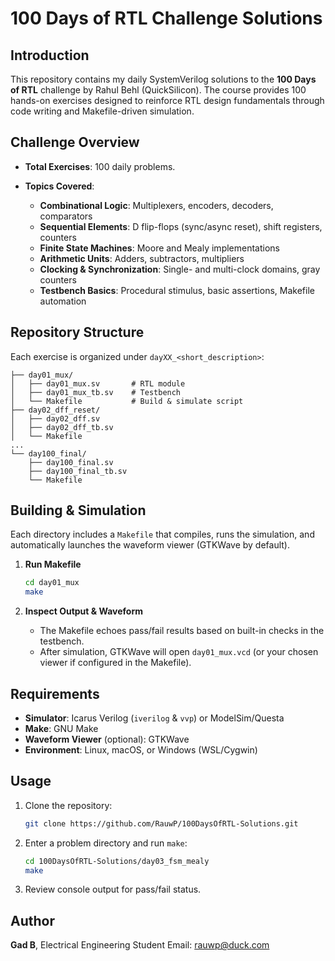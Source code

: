 # 100 Days of RTL Challenge Solutions

## Introduction

This repository contains my daily SystemVerilog solutions to the **100 Days of RTL** challenge by Rahul Behl (QuickSilicon). The course provides 100 hands-on exercises designed to reinforce RTL design fundamentals through code writing and Makefile-driven simulation.

## Challenge Overview

* **Total Exercises**: 100 daily problems.
* **Topics Covered**:

  * **Combinational Logic**: Multiplexers, encoders, decoders, comparators
  * **Sequential Elements**: D flip-flops (sync/async reset), shift registers, counters
  * **Finite State Machines**: Moore and Mealy implementations
  * **Arithmetic Units**: Adders, subtractors, multipliers
  * **Clocking & Synchronization**: Single- and multi-clock domains, gray counters
  * **Testbench Basics**: Procedural stimulus, basic assertions, Makefile automation

## Repository Structure

Each exercise is organized under `dayXX_<short_description>`:

```
├── day01_mux/
│   ├── day01_mux.sv       # RTL module
│   ├── day01_mux_tb.sv    # Testbench
│   └── Makefile           # Build & simulate script
├── day02_dff_reset/
│   ├── day02_dff.sv
│   ├── day02_dff_tb.sv
│   └── Makefile
...
└── day100_final/
    ├── day100_final.sv
    ├── day100_final_tb.sv
    └── Makefile
```

## Building & Simulation

Each directory includes a `Makefile` that compiles, runs the simulation, and automatically launches the waveform viewer (GTKWave by default).

1. **Run Makefile**

   ```bash
   cd day01_mux
   make
   ```
2. **Inspect Output & Waveform**

   * The Makefile echoes pass/fail results based on built-in checks in the testbench.
   * After simulation, GTKWave will open `day01_mux.vcd` (or your chosen viewer if configured in the Makefile).

## Requirements

* **Simulator**: Icarus Verilog (`iverilog` & `vvp`) or ModelSim/Questa
* **Make**: GNU Make
* **Waveform Viewer** (optional): GTKWave
* **Environment**: Linux, macOS, or Windows (WSL/Cygwin)

## Usage

1. Clone the repository:

   ```bash
   git clone https://github.com/RauwP/100DaysOfRTL-Solutions.git
   ```
2. Enter a problem directory and run `make`:

   ```bash
   cd 100DaysOfRTL-Solutions/day03_fsm_mealy
   make
   ```
3. Review console output for pass/fail status.

## Author

**Gad B**, Electrical Engineering Student
Email: [rauwp@duck.com](mailto:rauwp@duck.com)
